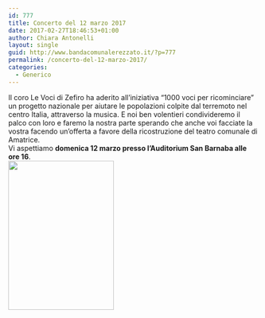 ```yaml
---
id: 777
title: Concerto del 12 marzo 2017
date: 2017-02-27T18:46:53+01:00
author: Chiara Antonelli
layout: single
guid: http://www.bandacomunalerezzato.it/?p=777
permalink: /concerto-del-12-marzo-2017/
categories:
  - Generico
---
```

Il coro Le Voci di Zefiro ha aderito all&#8217;iniziativa &#8220;1000 voci per ricominciare&#8221; un progetto nazionale per aiutare le popolazioni colpite dal terremoto nel centro Italia, attraverso la musica. E noi ben volentieri condivideremo il palco con loro e faremo la nostra parte sperando che anche voi facciate la vostra facendo un&#8217;offerta a favore della ricostruzione del teatro comunale di Amatrice.  
Vi aspettiamo **domenica 12 marzo presso l&#8217;Auditorium San Barnaba alle ore 16**.  
[<img loading="lazy" width="212" height="300" class="alignleft size-medium wp-image-778" alt="" src="https://i0.wp.com/www.bandacomunalerezzato.it/wp-content/uploads/2017/02/17039349_752215781621550_7125012613988668010_o1.jpg?resize=212%2C300" srcset="https://i0.wp.com/www.bandacomunalerezzato.it/wp-content/uploads/2017/02/17039349_752215781621550_7125012613988668010_o1.jpg?resize=212%2C300 212w, https://i0.wp.com/www.bandacomunalerezzato.it/wp-content/uploads/2017/02/17039349_752215781621550_7125012613988668010_o1.jpg?resize=119%2C168 119w, https://i0.wp.com/www.bandacomunalerezzato.it/wp-content/uploads/2017/02/17039349_752215781621550_7125012613988668010_o1.jpg?w=679 679w" sizes="(max-width: 212px) 100vw, 212px" data-recalc-dims="1" />](https://i0.wp.com/www.bandacomunalerezzato.it/wp-content/uploads/2017/02/17039349_752215781621550_7125012613988668010_o1.jpg)